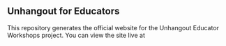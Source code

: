 ## Unhangout for Educators
This repository generates the official website for the Unhangout Educator Workshops project. You can view the site live at 
